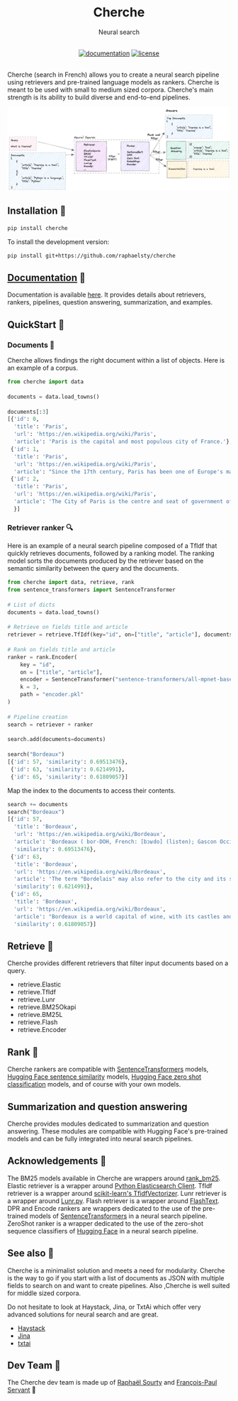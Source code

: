<div align="center">
  <h1>Cherche</h1>
  <p>Neural search</p>
</div>
<br>

<div align="center">
  <!-- Documentation -->
  <a href="https://raphaelsty.github.io/cherche/"><img src="https://img.shields.io/website?label=docs&style=flat-square&url=https%3A%2F%2Fraphaelsty.github.io/cherche/%2F" alt="documentation"></a>
  <!-- License -->
  <a href="https://opensource.org/licenses/MIT">
    <img src="https://img.shields.io/badge/License-MIT-blue.svg?style=flat-square" alt="license">
  </a>
</div>
<br>

Cherche (search in French) allows you to create a neural search pipeline using retrievers and pre-trained language models as rankers. Cherche is meant to be used with small to medium sized corpora. Cherche's main strength is its ability to build diverse and end-to-end pipelines.

![Alt text](docs/img/explain.png)

## Installation 🤖

```sh
pip install cherche
```

To install the development version:

```sh
pip install git+https://github.com/raphaelsty/cherche
```

## [Documentation](https://raphaelsty.github.io/cherche/) 📜

Documentation is available [here](https://raphaelsty.github.io/cherche/). It provides details
about retrievers, rankers, pipelines, question answering, summarization, and examples.

## QuickStart 💨

### Documents 📑

Cherche allows findings the right document within a list of objects. Here is an example of a corpus.

```python
from cherche import data

documents = data.load_towns()

documents[:3]
[{'id': 0,
  'title': 'Paris',
  'url': 'https://en.wikipedia.org/wiki/Paris',
  'article': 'Paris is the capital and most populous city of France.'},
 {'id': 1,
  'title': 'Paris',
  'url': 'https://en.wikipedia.org/wiki/Paris',
  'article': "Since the 17th century, Paris has been one of Europe's major centres of science, and arts."},
 {'id': 2,
  'title': 'Paris',
  'url': 'https://en.wikipedia.org/wiki/Paris',
  'article': 'The City of Paris is the centre and seat of government of the region and province of Île-de-France.'
  }]
```

### Retriever ranker 🔍

Here is an example of a neural search pipeline composed of a TfIdf that quickly retrieves documents, followed by a ranking model. The ranking model sorts the documents produced by the retriever based on the semantic similarity between the query and the documents.

```python
from cherche import data, retrieve, rank
from sentence_transformers import SentenceTransformer

# List of dicts
documents = data.load_towns()

# Retrieve on fields title and article
retriever = retrieve.TfIdf(key="id", on=["title", "article"], documents=documents, k=30)

# Rank on fields title and article
ranker = rank.Encoder(
    key = "id",
    on = ["title", "article"],
    encoder = SentenceTransformer("sentence-transformers/all-mpnet-base-v2").encode,
    k = 3,
    path = "encoder.pkl"
)

# Pipeline creation
search = retriever + ranker

search.add(documents=documents)

search("Bordeaux")
[{'id': 57, 'similarity': 0.69513476},
 {'id': 63, 'similarity': 0.6214991},
 {'id': 65, 'similarity': 0.61809057}]
```

Map the index to the documents to access their contents.

```python
search += documents
search("Bordeaux")
[{'id': 57,
  'title': 'Bordeaux',
  'url': 'https://en.wikipedia.org/wiki/Bordeaux',
  'article': 'Bordeaux ( bor-DOH, French: [bɔʁdo] (listen); Gascon Occitan: Bordèu [buɾˈðɛw]) is a port city on the river Garonne in the Gironde department, Southwestern France.',
  'similarity': 0.69513476},
 {'id': 63,
  'title': 'Bordeaux',
  'url': 'https://en.wikipedia.org/wiki/Bordeaux',
  'article': 'The term "Bordelais" may also refer to the city and its surrounding region.',
  'similarity': 0.6214991},
 {'id': 65,
  'title': 'Bordeaux',
  'url': 'https://en.wikipedia.org/wiki/Bordeaux',
  'article': "Bordeaux is a world capital of wine, with its castles and vineyards of the Bordeaux region that stand on the hillsides of the Gironde and is home to the world's main wine fair, Vinexpo.",
  'similarity': 0.61809057}]
```

## Retrieve 👻

Cherche provides different retrievers that filter input documents based on a query.

- retrieve.Elastic
- retrieve.TfIdf
- retrieve.Lunr
- retrieve.BM25Okapi
- retrieve.BM25L
- retrieve.Flash
- retrieve.Encoder

## Rank 🤗

Cherche rankers are compatible with [SentenceTransformers](https://www.sbert.net/docs/pretrained_models.html) models, [Hugging Face sentence similarity](https://huggingface.co/models?pipeline_tag=zero-shot-classification&sort=downloads) models, [Hugging Face zero shot classification](https://huggingface.co/models?pipeline_tag=zero-shot-classification&sort=downloads) models, and of course with your own models.

## Summarization and question answering

Cherche provides modules dedicated to summarization and question answering. These modules are compatible with Hugging Face's pre-trained models and can be fully integrated into neural search pipelines.

## Acknowledgements 👏

The BM25 models available in Cherche are wrappers around [rank_bm25](https://github.com/dorianbrown/rank_bm25). Elastic retriever is a wrapper around [Python Elasticsearch Client](https://elasticsearch-py.readthedocs.io/en/v7.15.2/). TfIdf retriever is a wrapper around [scikit-learn's TfidfVectorizer](https://scikit-learn.org/stable/modules/generated/sklearn.feature_extraction.text.TfidfVectorizer.html). Lunr retriever is a wrapper around [Lunr.py](https://github.com/yeraydiazdiaz/lunr.py). Flash retriever is a wrapper around [FlashText](https://github.com/vi3k6i5/flashtext). DPR and Encode rankers are wrappers dedicated to the use of the pre-trained models of [SentenceTransformers](https://www.sbert.net/docs/pretrained_models.html) in a neural search pipeline. ZeroShot ranker is a wrapper dedicated to the use of the zero-shot sequence classifiers of [Hugging Face](https://huggingface.co/models?pipeline_tag=zero-shot-classification&sort=downloads) in a neural search pipeline.

## See also 👀

Cherche is a minimalist solution and meets a need for modularity. Cherche is the way to go if you start with a list of documents as JSON with multiple fields to search on and want to create pipelines. Also ,Cherche is well suited for middle sized corpora.

Do not hesitate to look at Haystack, Jina, or TxtAi which offer very advanced solutions for neural search and are great.

- [Haystack](https://github.com/deepset-ai/haystack)
- [Jina](https://github.com/jina-ai/jina)
- [txtai](https://github.com/neuml/txtai)

## Dev Team 💾

The Cherche dev team is made up of [Raphaël Sourty](https://github.com/raphaelsty) and [François-Paul Servant](https://github.com/fpservant) 🥳
